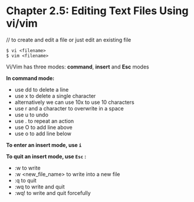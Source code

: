# **Chapter 2.5: Editing Text Files Using vi/vim**

// to create and edit a file or just edit an existing file

    $ vi <filename>
    $ vim <filename>

Vi/Vim has three modes: **command**, **insert** and **Esc** modes

**In command mode:**
- use dd to delete a line
- use x to delete a single character
- alternatively we can use 10x to use 10 characters
- use r and a character to overwrite in a space
- use u to undo
- use . to repeat an action
- use O to add line above
- use o to add line below

**To enter an insert mode, use `i`**

**To quit an insert mode, use `Esc` :**
- :w to write
- :w <new_file_name> to write into a new file
- :q to quit
- :wq to write and quit
- :wq! to write and quit forcefully
